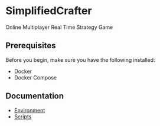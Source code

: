 # SimplifiedCrafter

Online Multiplayer Real Time Strategy Game

## Prerequisites

Before you begin, make sure you have the following installed:

- Docker
- Docker Compose

## Documentation

* [Environment](https://github.com/jtomaspm/SimplifiedCrafter/blob/main/documentation/environment.md)
* [Scripts](https://github.com/jtomaspm/SimplifiedCrafter/blob/main/documentation/scripts.md)
